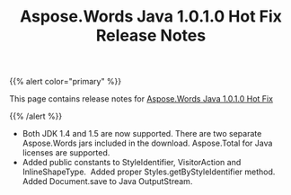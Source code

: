 ﻿---
title: Aspose.Words Java 1.0.1.0 Hot Fix Release Notes
second_title: Aspose.Words for Java
articleTitle: Aspose.Words Java 1.0.1.0 Hot Fix Release Notes
linktitle: Aspose.Words Java 1.0.1.0 Hot Fix Release Notes
description: "Aspose.Words Java 1.0.1.0 Hot Fix Release Notes – the latest updates and fixes."
type: docs
weight: 80
url: /java/aspose-words-java-1-0-1-0-hot-fix-release-notes/
---

{{% alert color="primary" %}}

This page contains release notes for [Aspose.Words Java 1.0.1.0 Hot Fix](https://downloads.aspose.com/words/java/new-releases/aspose.words-java-1.0.1.0-hot-fix/)

{{% /alert %}}

- Both JDK 1.4 and 1.5 are now supported. There are two separate Aspose.Words jars included in the download.
  Aspose.Total for Java licenses are supported. 
- Added public constants to StyleIdentifier, VisitorAction and InlineShapeType. 
  Added proper Styles.getByStyleIdentifier method.
  Added Document.save to Java OutputStream. 
